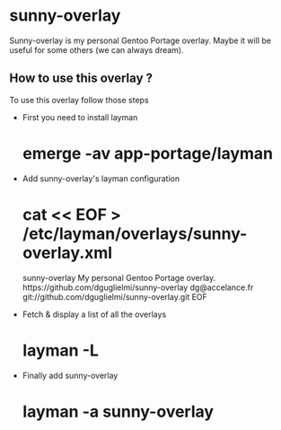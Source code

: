 sunny-overlay
=============

Sunny-overlay is my personal Gentoo Portage overlay. Maybe it will be useful for some others (we can always dream).

How to use this overlay ?
-------------------------

To use this overlay follow those steps

- First you need to install layman


    # emerge -av app-portage/layman

- Add sunny-overlay's layman configuration


    # cat << EOF > /etc/layman/overlays/sunny-overlay.xml
    <?xml version="1.0" ?>             
    <repositories version="1.0">
	    <repo priority="50" quality="experimental" status="unofficial">
		    <name>sunny-overlay</name>
		    <description>My personal Gentoo Portage overlay.</description>
		    <homepage>https://github.com/dguglielmi/sunny-overlay</homepage>
		    <owner>
			    <email>dg@accelance.fr</email>
		    </owner>
		    <source type="git">git://github.com/dguglielmi/sunny-overlay.git</source>
	    </repo>
    </repositories>
    EOF

-  Fetch & display a list of all the overlays


    # layman -L

-  Finally add sunny-overlay


    # layman -a sunny-overlay


